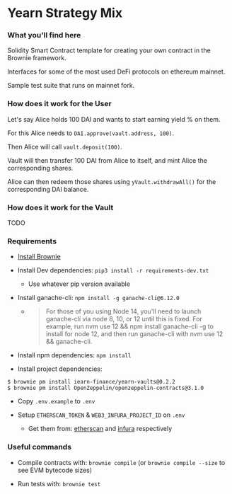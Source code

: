# Yearn Strategy Mix

### What you'll find here

Solidity Smart Contract template for creating your own contract in the Brownie framework.

Interfaces for some of the most used DeFi protocols on ethereum mainnet.

Sample test suite that runs on mainnet fork.

### How does it work for the User

Let's say Alice holds 100 DAI and wants to start earning yield % on them.

For this Alice needs to `DAI.approve(vault.address, 100)`.

Then Alice will call `vault.deposit(100)`.

Vault will then transfer 100 DAI from Alice to itself, and mint Alice the corresponding shares.

Alice can then redeem those shares using `yVault.withdrawAll()` for the corresponding DAI balance.

### How does it work for the Vault

TODO

### Requirements

- [Install Brownie](https://eth-brownie.readthedocs.io/en/stable/install.html)

- Install Dev dependencies: `pip3 install -r requirements-dev.txt`

  - Use whatever pip version available

- Install ganache-cli: `npm install -g ganache-cli@6.12.0`

  - > For those of you using Node 14, you'll need to launch ganache-cli via node 8, 10, or 12 until this is fixed. For example, run nvm use 12 && npm install ganache-cli -g to install for node 12, and then run ganache-cli with nvm use 12 && ganache-cli.

- Install npm dependencies: `npm install`

- Install project dependencies:

```
$ brownie pm install iearn-finance/yearn-vaults@0.2.2
$ brownie pm install OpenZeppelin/openzeppelin-contracts@3.1.0
```

- Copy `.env.example` to `.env`

- Setup `ETHERSCAN_TOKEN` & `WEB3_INFURA_PROJECT_ID` on `.env`
  - Get them from: [etherscan](https://etherscan.io/apis) and [infura](https://infura.io/) respectively

### Useful commands

- Compile contracts with: `brownie compile` (or `brownie compile --size` to see EVM bytecode sizes)

- Run tests with: `brownie test`
